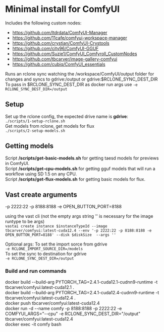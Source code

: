 # Minimal install for ComfyUI

Includes the following custom nodes:
* https://github.com/ltdrdata/ComfyUI-Manager  
* https://github.com/11cafe/comfyui-workspace-manager  
* https://github.com/crystian/ComfyUI-Crystools
* https://github.com/city96/ComfyUI-GGUF
* https://github.com/Suzie1/ComfyUI_Comfyroll_CustomNodes
* https://github.com/tbcarver/image-gallery-comfyui
* https://github.com/cubiq/ComfyUI_essentials

Runs an rclone sync watching the /workspace/ComfyUI/output folder for changes and syncs to gdrive:/output or gdrive:$RCLONE_SYNC_DEST_DIR  
To pass in $RCLONE_SYNC_DEST_DIR as docker run args use ```-e RCLONE_SYNC_DEST_DIR=/output```

## Setup
Set up the rclone config, the expected drive name is **gdrive**:  
```./scripts/1-setup-rclone.sh```  
Get models from rclone, get models for flux  
```./scripts/2-setup-models.sh```  

## Getting models
Script **/scripts/get-basic-models.sh** for getting taesd models for previews in ComfyUI.  
Script **/scripts/get-cpu-models.sh** for getting gguf models that will run a workflow using SD 1.5 on any CPU.  
Script **/scripts/get-flux-models.sh** for getting basic models for flux.  

## Vast create arguments
-p 2222:22 -p 8188:8188 -e OPEN_BUTTON_PORT=8188 

using the vast cli (not the empty args string '' is necessary for the image runtype to be args)  
```vastai create instance $instanceTypeId --image tbcarver/comfyui:latest-cuda12.4 --env '-p 2222:22 -p 8188:8188 -e OPEN_BUTTON_PORT=8188' --disk $diskSize  --args ''```  

Optional args:
To set the import sorce from gdrive  
```-e RCLONE_IMPORT_SOURCE_DIR=/models  ```  
To set the sync to destination for gdrive  
```-e RCLONE_SYNC_DEST_DIR=/output  ```  

### Build and run commands
docker build --build-arg PYTORCH_TAG=2.4.1-cuda12.1-cudnn9-runtime -t tbcarver/comfyui:latest-cuda12.1 .  
docker build --build-arg PYTORCH_TAG=2.4.1-cuda12.4-cudnn9-runtime -t tbcarver/comfyui:latest-cuda12.4 .  
docker push tbcarver/comfyui:latest-cuda12.4  
docker run -d --name comfy -p 8188:8188 -p 2222:22 -e COMFYUI_ARGS="--cpu" -e RCLONE_SYNC_DEST_DIR="/output" tbcarver/comfyui:latest-cuda12.4  
docker exec -it comfy bash  

